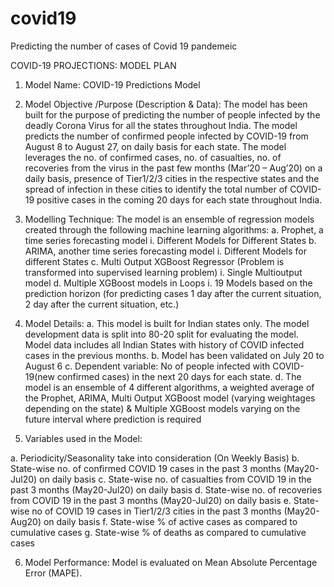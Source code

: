 # covid19
Predicting the number of cases of Covid 19 pandemeic

COVID-19 PROJECTIONS: MODEL PLAN


1.	Model Name: COVID-19 Predictions Model

2.	Model Objective /Purpose (Description & Data):
The model has been built for the purpose of predicting the number of people infected by the deadly Corona Virus for all the states throughout India. The model predicts the number of confirmed people infected by COVID-19 from August 8 to August 27, on daily basis for each state. 
The model leverages the no. of confirmed cases, no. of casualties, no. of recoveries from the virus in the past few months (Mar’20 – Aug’20) on a daily basis, presence of Tier1/2/3 cities in the respective states and the spread of infection in these cities to identify the total number of COVID-19 positive cases in the coming 20 days for each state throughout India.

3.	Modelling Technique:
The model is an ensemble of regression models created through the following machine learning algorithms:
a.	Prophet, a time series forecasting model
i.	Different Models for Different States
b.	ARIMA, another time series forecasting model
i.	Different Models for different States
c.	Multi Output XGBoost Regressor (Problem is transformed into supervised learning problem)
i.	Single Multioutput model 
d.	Multiple XGBoost models in Loops
i.	19 Models based on the prediction horizon (for predicting cases 1 day after the current situation, 2 day after the current situation, etc.) 

4.	Model Details:
a.	This model is built for Indian states only.  The model development data is split into 80-20 split for evaluating the model. Model data includes all Indian States with history of COVID infected cases in the previous months.
b.	Model has been validated on July 20 to August 6
c.	Dependent variable: No of people infected with COVID-19(new confirmed cases) in the next 20 days for each state.
d.	The model is an ensemble of 4 different algorithms, a weighted average of the Prophet, ARIMA, Multi Output XGBoost model (varying weightages depending on the state) & Multiple XGBoost models varying on the future interval where prediction is required




5.	Variables used in the Model:

a.	Periodicity/Seasonality take into consideration (On Weekly Basis)
b.	State-wise no. of confirmed COVID 19 cases in the past 3 months (May20-Jul20) on daily basis
c.	State-wise no. of casualties from COVID 19 in the past 3 months (May20-Jul20) on daily basis
d.	State-wise no. of recoveries from COVID 19 in the past 3 months (May20-Jul20) on daily basis
e.	State-wise no of COVID 19 cases in Tier1/2/3 cities in the past 3 months (May20-Aug20) on daily basis
f.	State-wise % of active cases as compared to cumulative cases
g.	State-wise % of deaths as compared to cumulative cases

6.	Model Performance:
Model is evaluated on Mean Absolute Percentage Error (MAPE).



